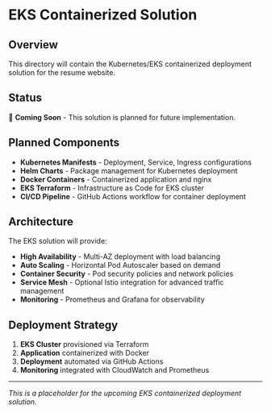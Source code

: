 # EKS Containerized Solution

## Overview
This directory will contain the Kubernetes/EKS containerized deployment solution for the resume website.

## Status
🚧 **Coming Soon** - This solution is planned for future implementation.

## Planned Components
- **Kubernetes Manifests** - Deployment, Service, Ingress configurations
- **Helm Charts** - Package management for Kubernetes deployment
- **Docker Containers** - Containerized application and nginx
- **EKS Terraform** - Infrastructure as Code for EKS cluster
- **CI/CD Pipeline** - GitHub Actions workflow for container deployment

## Architecture
The EKS solution will provide:
- **High Availability** - Multi-AZ deployment with load balancing
- **Auto Scaling** - Horizontal Pod Autoscaler based on demand
- **Container Security** - Pod security policies and network policies
- **Service Mesh** - Optional Istio integration for advanced traffic management
- **Monitoring** - Prometheus and Grafana for observability

## Deployment Strategy
1. **EKS Cluster** provisioned via Terraform
2. **Application** containerized with Docker
3. **Deployment** automated via GitHub Actions
4. **Monitoring** integrated with CloudWatch and Prometheus

---
*This is a placeholder for the upcoming EKS containerized deployment solution.*